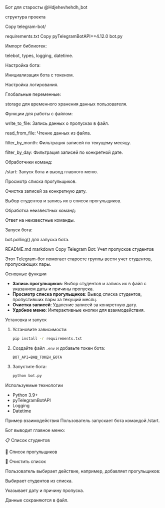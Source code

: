 Бот для старосты @Hdjehevhehdh_bot

структура проекта

Copy
telegram-bot/

requirements.txt
Copy
pyTelegramBotAPI==4.12.0
bot.py

Импорт библиотек:

telebot, types, logging, datetime.

Настройка бота:

Инициализация бота с токеном.

Настройка логирования.

Глобальные переменные:

storage для временного хранения данных пользователя.

Функции для работы с файлом:

write_to_file: Запись данных о пропусках в файл.

read_from_file: Чтение данных из файла.

filter_by_month: Фильтрация записей по текущему месяцу.

filter_by_day: Фильтрация записей по конкретной дате.

Обработчики команд:

/start: Запуск бота и вывод главного меню.

Просмотр списка прогульщиков.

Очистка записей за конкретную дату.

Выбор студентов и запись их в список прогульщиков.

Обработка неизвестных команд:

Ответ на неизвестные команды.

Запуск бота:

bot.polling() для запуска бота.

README.md
markdown
Copy
 Telegram Bot: Учет пропусков студентов

Этот Telegram-бот помогает старосте группы вести учет студентов, пропускающих пары.

 Основные функции

- **Запись прогульщиков**: Выбор студентов и запись их в файл с указанием даты и причины пропуска.
- **Просмотр списка прогульщиков**: Вывод списка студентов, пропустивших пары за текущий месяц.
- **Очистка записей**: Удаление записей за конкретную дату.
- **Удобное меню**: Интерактивные кнопки для взаимодействия.

 Установка и запуск

1. Установите зависимости:

    ```bash
    pip install -r requirements.txt
    ```

2. Создайте файл `.env` и добавьте токен бота:

    ```env
    BOT_API=ВАШ_ТОКЕН_БОТА
    ```

3. Запустите бота:

    ```bash
    python bot.py
    ```

 Используемые технологии

- Python 3.9+
- pyTelegramBotAPI
- Logging
- Datetime

Пример взаимодействия
Пользователь запускает бота командой /start.

Бот выводит главное меню:

📋 Список студентов

📜 Список прогульщиков

🧹 Очистить список

Пользователь выбирает действие, например, добавляет прогульщиков:

Выбирает студентов из списка.

Указывает дату и причину пропуска.

Данные сохраняются в файл.
